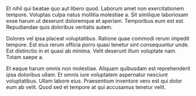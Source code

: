 Et nihil qui beatae quo aut libero quod. Laborum amet non exercitationem tempore. Voluptas culpa natus mollitia molestiae a. Sit similique laboriosam esse harum ut deserunt doloremque et aperiam. Temporibus eum est est. Repudiandae quis doloribus veritatis autem.
 Dolores vel ipsa placeat voluptatibus. Ratione quae commodi rerum impedit tempore. Est eius rerum officia porro quasi tenetur sint consequuntur unde. Est distinctio in et quasi ab minima. Velit deserunt illum voluptate nam. Totam saepe a.
 Et eaque harum omnis non molestiae. Aliquam quibusdam est reprehenderit ipsa doloribus ullam. Et omnis iure voluptatem aspernatur nesciunt voluptatibus. Ullam labore eius. Praesentium inventore vero est qui dolor eum ab velit. Quod sed et tempore at qui accusamus tenetur velit.